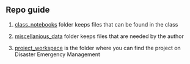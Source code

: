 ## Repo guide 

1. [class_notebooks](https://github.com/chpolyzo/DSND/tree/master/Disaster_Response_Pipeline/class_notebooks) folder keeps files that can be found in the class

2. [miscellanious_data](https://github.com/chpolyzo/DSND/tree/master/Disaster_Response_Pipeline/miscellanious_data) folder keeps files that are needed by the author

3. [project_workspace](https://github.com/chpolyzo/DSND/tree/master/Disaster_Response_Pipeline/project_workspace) is the folder where you can find the project on Disaster Emergency Management
